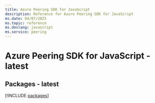 ```yaml
---
title: Azure Peering SDK for JavaScript
description: Reference for Azure Peering SDK for JavaScript
ms.date: 04/07/2025
ms.topic: reference
ms.devlang: javascript
ms.service: peering
---
```

# Azure Peering SDK for JavaScript - latest
## Packages - latest
[!INCLUDE [packages](peering-index.md)]